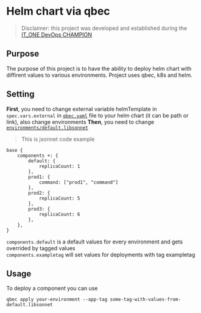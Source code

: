 # Helm chart via qbec
>Disclaimer: this project was developed and established during the [IT_ONE DevOps CHAMPION](https://it-onedevopschampion.ru/) 
## Purpose
The purpose of this project is to have the ability to deploy helm chart with diffirent values to various environments. Project uses qbec, k8s and helm.
## Setting

**First**, you need to change external variable helmTemplate in `spec.vars.external` in [`qbec.yaml`](qbec.yaml) file to your helm chart (it can be path or link), also change environments
**Then**, you need to change [`environments/default.libsonnet`](environments/default.libsonnet)
>This is jsonnet code example
```jsonnet
base {
    components +: {
        default: {
            replicaCount: 1
        },
        prod1: {
            command: ["prod1", "command"]
        },
        prod2: {
            replicaCount: 5
        },
        prod3: {
            replicaCount: 6
        },
    },
}
```

`components.default` is a default values for every environment and gets overrided by tagged values\
`components.exampletag` will set values for deployments with tag exampletag

## Usage
To deploy a component you can use 
```console
qbec apply your-environment --app-tag some-tag-with-values-from-default.libsonnet
```
